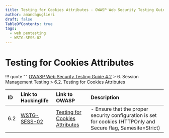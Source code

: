 ```yaml
---
title: Testing for Cookies Attributes - OWASP Web Security Testing Guide 
author: amandaguglieri
draft: false
TableOfContents: true
tags:
  - web pentesting
  - WSTG-SESS-02
---
```




# Testing for Cookies Attributes

!!! quote ""
	[OWASP Web Security Testing Guide 4.2](index.md) > 6. Session Management Testing > 6.2. Testing for Cookies Attributes

|ID|Link to Hackinglife|Link to OWASP|Description|
|:---|:---|:---|:---|
|6.2|[WSTG-SESS-02](WSTG-SESS-02.md)|[Testing for Cookies Attributes](https://owasp.org/www-project-web-security-testing-guide/latest/4-Web_Application_Security_Testing/06-Session_Management_Testing/02-Testing_for_Cookies_Attributes)|- Ensure that the proper security configuration is set for cookies (HTTPOnly and Secure flag, Samesite=Strict)|

